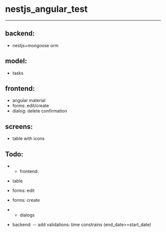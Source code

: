 # nestjs_angular_test
-----------
backend:
-------
- nestjs+mongoose orm
 
model:
----
- tasks

frontend:
-------
- angular material
- forms: edit/create
- dialog: delete confirmation 

screens:
---------
- table with icons


Todo:
------

- - frontend:
- table
- forms: edit
- forms: create
- - dialogs


- backend:
-- add validations: time constrains (end_date>=start_date)
